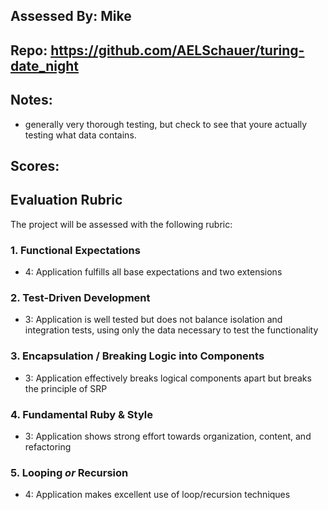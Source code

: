 ## Assessed By: Mike

## Repo: https://github.com/AELSchauer/turing-date_night

## Notes:
* generally very thorough testing, but check to see that youre actually testing what data contains.

## Scores:

## Evaluation Rubric

The project will be assessed with the following rubric:

### 1. Functional Expectations

* 4: Application fulfills all base expectations and two extensions

### 2. Test-Driven Development

* 3: Application is well tested but does not balance isolation and integration tests, using only the data necessary to test the functionality

### 3. Encapsulation / Breaking Logic into Components

* 3: Application effectively breaks logical components apart but breaks the principle of SRP

### 4. Fundamental Ruby & Style


* 3:  Application shows strong effort towards organization, content, and refactoring

### 5. Looping *or* Recursion

* 4: Application makes excellent use of loop/recursion techniques
